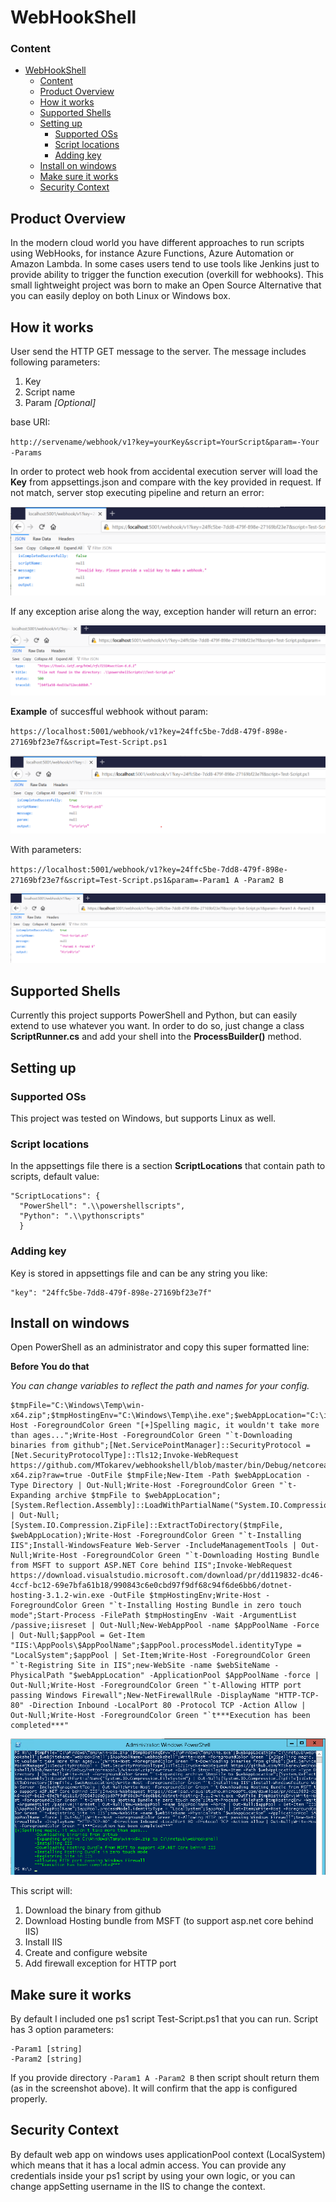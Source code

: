 # WebHookShell

### Content
- [WebHookShell](#webhookshell)
    - [Content](#content)
  - [Product Overview](#product-overview)
  - [How it works](#how-it-works)
  - [Supported Shells](#supported-shells)
  - [Setting up](#setting-up)
    - [Supported OSs](#supported-oss)
    - [Script locations](#script-locations)
    - [Adding key](#adding-key)
  - [Install on windows](#install-on-windows)
  - [Make sure it works](#make-sure-it-works)
  - [Security Context](#security-context)


## Product Overview
In the modern cloud world you have different approaches to run scripts using WebHooks, for instance Azure Functions, Azure Automation or Amazon Lambda.
In some cases users tend to use tools like Jenkins just to provide ability to trigger the function execution (overkill for webhooks).
This small lightweight project was born to make an Open Source Alternative that you can easily deploy on both Linux or Windows box.

## How it works
User send the HTTP GET message to the server. The message includes following parameters:

1. Key
2. Script name
3. Param *[Optional]*

base URI:

`http://servename/webhook/v1?key=yourKey&script=YourScript&param=-Your -Params`

In order to protect web hook from accidental execution server will load the **Key** from appsettings.json and compare with the key provided in request. If not match, server stop executing pipeline and return an error:

![img](~/../Docs/Img/keyerror.png)

If any exception arise along the way, exception hander will return an error:

![img](~/../Docs/Img/scriptexecutionfailed.png)

**Example** of succesfful webhook without param:

`https://localhost:5001/webhook/v1?key=24ffc5be-7dd8-479f-898e-27169bf23e7f&script=Test-Script.ps1`

![img](~/../Docs/Img/scriptexecutedsuccesfully.png)

With parameters:

`https://localhost:5001/webhook/v1?key=24ffc5be-7dd8-479f-898e-27169bf23e7f&script=Test-Script.ps1&param=-Param1 A -Param2 B`

![img](~/../Docs/Img/scriptexecutedsuccesfully2.png)

## Supported Shells

Currently this project supports PowerShell and Python, but can easily extend to use whatever you want. In order to do so, just change a class **ScriptRunner.cs** and add your shell into the **ProcessBuilder()** method.

## Setting up

### Supported OSs

This project was tested on Windows, but supports Linux as well.

### Script locations

In the appsettings file there is a section **ScriptLocations** that contain path to scripts, default value:

```
"ScriptLocations": {
  "PowerShell": ".\\powershellscripts",
  "Python": ".\\pythonscripts"
  }
```
### Adding key

Key is stored in appsettings file and can be any string you like:

```
"key": "24ffc5be-7dd8-479f-898e-27169bf23e7f"
```

## Install on windows

Open PowerShell as an administrator and copy this super formatted line:

**Before You do that**

*You can change variables to reflect the path and names for your config.*

```
$tmpFile="C:\Windows\Temp\win-x64.zip";$tmpHostingEnv="C:\Windows\Temp\ihe.exe";$webAppLocation="C:\inetpub\webhookshell";$webSiteName="webHookShell";$AppPoolName="webhookshell";Write-Host -ForegroundColor Green "[+]Spelling magic, it wouldn't take more than ages...";Write-Host -ForegroundColor Green "`t-Downloading binaries from github";[Net.ServicePointManager]::SecurityProtocol = [Net.SecurityProtocolType]::Tls12;Invoke-WebRequest https://github.com/MTokarev/webhookshell/blob/master/bin/Debug/netcoreapp3.1/win-x64.zip?raw=true -OutFile $tmpFile;New-Item -Path $webAppLocation -Type Directory | Out-Null;Write-Host -ForegroundColor Green "`t-Expanding archive $tmpFile to $webAppLocation";[System.Reflection.Assembly]::LoadWithPartialName("System.IO.Compression.FileSystem") | Out-Null;[System.IO.Compression.ZipFile]::ExtractToDirectory($tmpFile, $webAppLocation);Write-Host -ForegroundColor Green "`t-Installing IIS";Install-WindowsFeature Web-Server -IncludeManagementTools | Out-Null;Write-Host -ForegroundColor Green "`t-Downloading Hosting Bundle from MSFT to support ASP.NET Core behind IIS";Invoke-WebRequest https://download.visualstudio.microsoft.com/download/pr/dd119832-dc46-4ccf-bc12-69e7bfa61b18/990843c6e0cbd97f9df68c94f6de6bb6/dotnet-hosting-3.1.2-win.exe -OutFile $tmpHostingEnv;Write-Host -ForegroundColor Green "`t-Installing Hosting Bundle in zero touch mode";Start-Process -FilePath $tmpHostingEnv -Wait -ArgumentList /passive;iisreset | Out-Null;New-WebAppPool -name $AppPoolName -Force | Out-Null;$appPool = Get-Item "IIS:\AppPools\$AppPoolName";$appPool.processModel.identityType = "LocalSystem";$appPool | Set-Item;Write-Host -ForegroundColor Green "`t-Registring Site in IIS";new-WebSite -name $webSiteName -PhysicalPath "$webAppLocation" -ApplicationPool $AppPoolName -force | Out-Null;Write-Host -ForegroundColor Green "`t-Allowing HTTP port passing Windows Firewall";New-NetFirewallRule -DisplayName "HTTP-TCP-80" -Direction Inbound -LocalPort 80 -Protocol TCP -Action Allow | Out-Null;Write-Host -ForegroundColor Green "`t***Execution has been completed***"

```

![img](~/../Docs/Img/installationOnWindows.png)

This script will:

1. Download the binary from github
2. Download Hosting bundle from MSFT (to support asp.net core behind IIS)
3. Install IIS
4. Create and configure website
5. Add firewall exception for HTTP port 

## Make sure it works

By default I included one ps1 script Test-Script.ps1 that you can run.
Script has 3 option parameters:

```
-Param1 [string]
-Param2 [string]
```
If you provide directory `-Param1 A -Param2 B` then script shoult return them (as in the screenshot above). It will confirm that the app is configured properly. 

## Security Context

By default web app on windows uses applicationPool context (LocalSystem) which means that it has a local admin access. You can provide any credentials inside your ps1 script by using your own logic, or you can change appSetting username in the IIS to change the context.